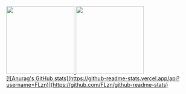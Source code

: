 <div>
  <a href="https://github.com/FLzn">
  <img height="180em" src="https://github-readme-stats.vercel.app/api?username=FLzn&show_icons=true&theme=dracula&include_all_commits=true&count_private=true"/>
  <img height="180em" src="https://github-readme-stats.vercel.app/api/top-langs/?username=FLzn&layout=compact&langs_count=16&theme=dracula"/>
<div>
[![Anurag's GitHub stats](https://github-readme-stats.vercel.app/api?username=FLzn)](https://github.com/FLzn/github-readme-stats)
